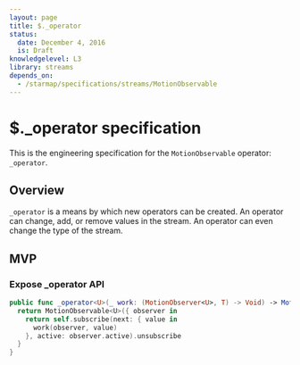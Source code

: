 ```yaml
---
layout: page
title: $._operator
status:
  date: December 4, 2016
  is: Draft
knowledgelevel: L3
library: streams
depends_on:
  - /starmap/specifications/streams/MotionObservable
---
```


# $._operator specification

This is the engineering specification for the `MotionObservable` operator: `_operator`.

## Overview

`_operator` is a means by which new operators can be created. An operator can change, add, or remove values in the stream. An operator can even change the type of the stream.

## MVP

### Expose _operator API

```swift
public func _operator<U>(_ work: (MotionObserver<U>, T) -> Void) -> MotionObservable<U> {
  return MotionObservable<U>({ observer in
    return self.subscribe(next: { value in
      work(observer, value)
    }, active: observer.active).unsubscribe
  }
}
```
